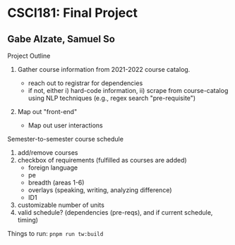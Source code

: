 # CSCI181: Final Project
## Gabe Alzate, Samuel So

Project Outline

1. Gather course information from 2021-2022 course catalog.
    - reach out to registrar for dependencies
    - if not, either i) hard-code information, ii) scrape from course-catalog using NLP techniques (e.g., regex search "pre-requisite")

2. Map out "front-end"
    - Map out user interactions  

Semester-to-semester course schedule
1.  add/remove courses
2.  checkbox of requirements (fulfilled as courses are added)
    - foreign language
    - pe
    - breadth (areas 1-6)
    - overlays (speaking, writing, analyzing difference)
    - ID1
3. customizable number of units
4. valid schedule? (dependencies (pre-reqs), and if current schedule, timing)

Things to run:
`pnpm run tw:build`